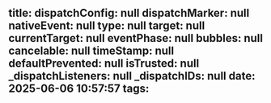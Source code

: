title:
  dispatchConfig: null
  dispatchMarker: null
  nativeEvent: null
  type: null
  target: null
  currentTarget: null
  eventPhase: null
  bubbles: null
  cancelable: null
  timeStamp: null
  defaultPrevented: null
  isTrusted: null
  _dispatchListeners: null
  _dispatchIDs: null
date: 2025-06-06 10:57:57
tags:
---
